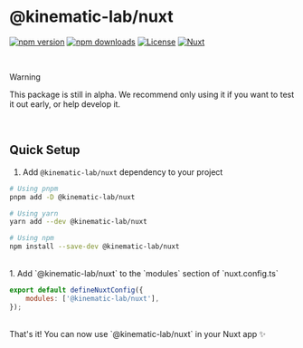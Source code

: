 <!--
Get your module up and running quickly.

Find and replace all on all files (CMD+SHIFT+F):
- Name: @kinematic-lab/nuxt
- Package name: @kinematic-lab/nuxt
- Description: My new Nuxt module
-->

# @kinematic-lab/nuxt

[![npm version][npm-version-src]][npm-version-href]
[![npm downloads][npm-downloads-src]][npm-downloads-href]
[![License][license-src]][license-href]
[![Nuxt][nuxt-src]][nuxt-href]

<br />

> [!WARNING]  
> This package is still in alpha. We recommend only using it if you
> want to test it out early, or help develop it.

<br />

## Quick Setup

1. Add `@kinematic-lab/nuxt` dependency to your project

```bash
# Using pnpm
pnpm add -D @kinematic-lab/nuxt

# Using yarn
yarn add --dev @kinematic-lab/nuxt

# Using npm
npm install --save-dev @kinematic-lab/nuxt
```

<br />
1. Add `@kinematic-lab/nuxt` to the `modules` section of `nuxt.config.ts`

```js
export default defineNuxtConfig({
	modules: ['@kinematic-lab/nuxt'],
});
```

<br />
That's it! You can now use `@kinematic-lab/nuxt` in your Nuxt app ✨

<!-- Badges -->

[npm-version-src]: https://img.shields.io/npm/v/@kinematic-lab/nuxt/latest.svg?style=flat&colorA=18181B&colorB=28CF8D
[npm-version-href]: https://npmjs.com/package/@kinematic-lab/nuxt
[npm-downloads-src]: https://img.shields.io/npm/dm/@kinematic-lab/nuxt.svg?style=flat&colorA=18181B&colorB=28CF8D
[npm-downloads-href]: https://npmjs.com/package/@kinematic-lab/nuxt
[license-src]: https://img.shields.io/npm/l/@kinematic-lab/nuxt.svg?style=flat&colorA=18181B&colorB=28CF8D
[license-href]: https://npmjs.com/package/@kinematic-lab/nuxt
[nuxt-src]: https://img.shields.io/badge/Nuxt-18181B?logo=nuxt.js
[nuxt-href]: https://nuxt.com
